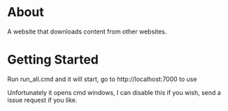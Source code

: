 About
=====

A website that downloads content from other websites.

Getting Started
===============

Run run_all.cmd and it will start, go to http://localhost:7000 to use

Unfortunately it opens cmd windows, I can disable this if you wish, send a issue request if you like.


